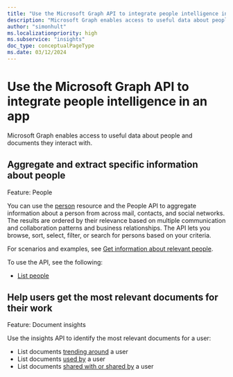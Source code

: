 ```yaml
---
title: "Use the Microsoft Graph API to integrate people intelligence in an app"
description: "Microsoft Graph enables access to useful data about people and documents they interact with."
author: "simonhult"
ms.localizationpriority: high
ms.subservice: "insights"
doc_type: conceptualPageType
ms.date: 03/12/2024
---
```


# Use the Microsoft Graph API to integrate people intelligence in an app

Microsoft Graph enables access to useful data about people and documents they interact with.

## Aggregate and extract specific information about people

Feature: People

You can use the [person](../resources/person.md) resource and the People API to aggregate information
about a person from across mail, contacts, and social networks. The results are ordered by their
relevance based on multiple communication and collaboration patterns and business relationships. The API
lets you browse, sort, select, filter, or search for persons based on your criteria.

For scenarios and examples, see [Get information about relevant people](/graph/people-insights-overview).

To use the API, see the following:

- [List people](../api/user-list-people.md)


## Help users get the most relevant documents for their work

Feature: Document insights

Use the insights API to identify the most relevant documents for a user:

- List documents [trending around](../api/insights-list-trending.md) a user
- List documents [used by](../api/insights-list-used.md) a user
- List documents [shared with or shared by](../api/insights-list-shared.md) a user


